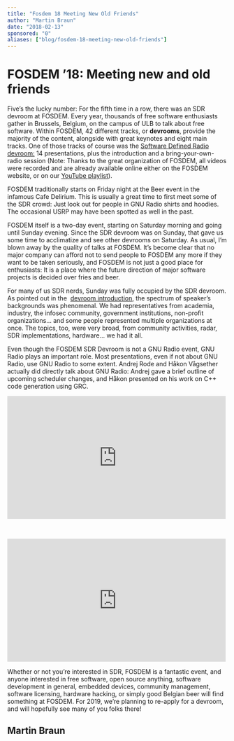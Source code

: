 ```yaml
---
title: "Fosdem 18 Meeting New Old Friends"
author: "Martin Braun"
date: "2018-02-13"
sponsored: "0"
aliases: ["blog/fosdem-18-meeting-new-old-friends"]
---
```


# FOSDEM &#8217;18: Meeting new and old friends

Five&#8217;s the lucky number: For the fifth time in a row, there was an SDR devroom at FOSDEM. Every year, thousands of free software enthusiasts gather in Brussels, Belgium, on the campus of ULB to talk about free software. Within FOSDEM, 42 different tracks, or **devrooms**, provide the majority of the content, alongside with great keynotes and eight main tracks. One of those tracks of course was the [Software Defined Radio devroom:](https://fosdem.org/2018/schedule/track/software_defined_radio/) 14 presentations, plus the introduction and a bring-your-own-radio session (Note: Thanks to the great organization of FOSDEM, all videos were recorded and are already available online either on the FOSDEM website, or on our [YouTube playlist](https://www.youtube.com/playlist?list=PLlhRHy4mKQlUrv76IIq72yF5WPbD9w_JG)).

FOSDEM traditionally starts on Friday night at the Beer event in the infamous Cafe Delirium. This is usually a great time to first meet some of the SDR crowd: Just look out for people in GNU Radio shirts and hoodies. The occasional USRP may have been spotted as well in the past.

FOSDEM itself is a two-day event, starting on Saturday morning and going until Sunday evening. Since the SDR devroom was on Sunday, that gave us some time to acclimatize and see other devrooms on Saturday. As usual, I&#8217;m blown away by the quality of talks at FOSDEM. It&#8217;s become clear that no major company can afford not to send people to FOSDEM any more if they want to be taken seriously, and FOSDEM is not just a good place for enthusiasts: It is a place where the future direction of major software projects is decided over fries and beer.

For many of us SDR nerds, Sunday was fully occupied by the SDR devroom. As pointed out in the  [devroom introduction](https://fosdem.org/2018/schedule/event/sdrintro/), the spectrum of speaker&#8217;s backgrounds was phenomenal. We had representatives from academia, industry, the infosec community, government institutions, non-profit organizations&#8230; and some people represented multiple organizations at once. The topics, too, were very broad, from community activities, radar, SDR implementations, hardware&#8230; we had it all.

Even though the FOSDEM SDR Devroom is not a GNU Radio event, GNU Radio plays an important role. Most presentations, even if not about GNU Radio, use GNU Radio to some extent. Andrej Rode and Håkon Vågsether actually did directly talk about GNU Radio: Andrej gave a brief outline of upcoming scheduler changes, and Håkon presented on his work on C++ code generation using GRC.

<iframe width="500" height="281" src="https://www.youtube.com/embed/XVU7qBkyZnU?feature=oembed&#038;wmode=opaque" frameborder="0" allow="autoplay; encrypted-media" allowfullscreen></iframe>

&nbsp;

<iframe width="500" height="281" src="https://www.youtube.com/embed/JJ_OgduYXvs?feature=oembed&#038;wmode=opaque" frameborder="0" allow="autoplay; encrypted-media" allowfullscreen></iframe>

Whether or not you&#8217;re interested in SDR, FOSDEM is a fantastic event, and anyone interested in free software, open source anything, software development in general, embedded devices, community management, software licensing, hardware hacking, or simply good Belgian beer will find something at FOSDEM. For 2019, we&#8217;re planning to re-apply for a devroom, and will hopefully see many of you folks there!

## Martin Braun
